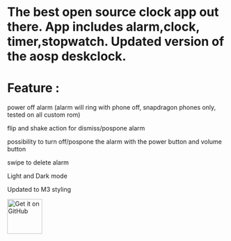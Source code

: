 # The best open source clock app out there. App includes alarm,clock, timer,stopwatch. Updated version of the aosp deskclock.


# Feature : 
power off alarm (alarm will ring with phone off, snapdragon phones only, tested on all custom rom)

flip and shake action for dismiss/pospone alarm

possibility to turn off/pospone the alarm with the power button and volume button

swipe to delete alarm

Light and Dark mode

Updated to M3 styling

[<img src="https://github.com/machiav3lli/oandbackupx/blob/034b226cea5c1b30eb4f6a6f313e4dadcbb0ece4/badge_github.png" alt="Get it on GitHub" height="80">](https://github.com/qw123wh/new-clock/releases)
